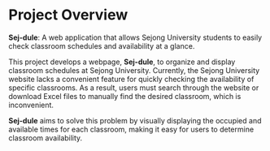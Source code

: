 # Project Overview

**Sej-dule**: A web application that allows Sejong University students to easily check classroom schedules and availability at a glance.

This project develops a webpage, **Sej-dule**, to organize and display classroom schedules at Sejong University. Currently, the Sejong University website lacks a convenient feature for quickly checking the availability of specific classrooms. As a result, users must search through the website or download Excel files to manually find the desired classroom, which is inconvenient.

**Sej-dule** aims to solve this problem by visually displaying the occupied and available times for each classroom, making it easy for users to determine classroom availability.
